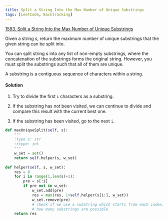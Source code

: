 ```yaml
---
title: Split a String Into the Max Number of Unique Substrings
tags: [LeetCode, Backtracking]
---
```


[1593. Split a String Into the Max Number of Unique Substrings](https://leetcode.com/problems/split-a-string-into-the-max-number-of-unique-substrings/)

Given a string s, return the maximum number of unique substrings that the given string can be split into.

You can split string s into any list of non-empty substrings, where the concatenation of the substrings forms the original string. However, you must split the substrings such that all of them are unique.

A substring is a contiguous sequence of characters within a string.

#### Solution  
1. Try to divide the first `i` characters as a substring.

1. If the substring has not been visited, we can continue to divide and compare this result with the current best one.

1. If the substring has been visited, go to the next `i`.

```python
def maxUniqueSplit(self, s):
    """
    :type s: str
    :rtype: int
    """
    w_set = set()
    return self.helper(s, w_set)
    
def helper(self, s, w_set):
    res = 0
    for i in range(1,len(s)+1):
        pre = s[:i]
        if pre not in w_set:
            w_set.add(pre)
            res = max(res, 1+self.helper(s[i:], w_set))
            w_set.remove(pre)
            # check if we use a substring which starts from each index, and end all to way to the end of the string
            # how many substrings are possible
    return res
```